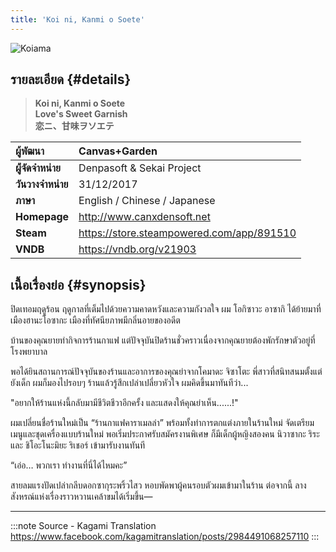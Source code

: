 ```yaml
---
title: 'Koi ni, Kanmi o Soete'
---
```


![Koiama](https://res.cloudinary.com/kagamiweb/image/upload/v1631543433/visualnovel/preview/koiama.jpg)

## รายละเอียด {#details}

> **Koi ni, Kanmi o Soete**  
> **Love's Sweet Garnish**  
> **恋ニ、甘味ヲソエテ**

| ผู้พัฒนา | Canvas+Garden |
| :---- | :---- |
| **ผู้่จัดจำหน่าย** | Denpasoft & Sekai Project |
| **วันวางจำหน่าย** | 31/12/2017 |
| **ภาษา** | English / Chinese / Japanese |
| **Homepage** | http://www.canxdensoft.net |
| **Steam** | https://store.steampowered.com/app/891510 |
| **VNDB** | https://vndb.org/v21903 |

## เนื้อเรื่องย่อ {#synopsis}

ปิดเทอมฤดูร้อน ฤดูกาลที่เต็มไปด้วยความคาดหวังและความกังวลใจ
ผม โอกิซาวะ อาซากิ ได้ย้ายมาที่เมืองฮานะโอซากะ เมืองที่ทัศนียภาพมีกลิ่นอายของอดีต

บ้านของคุณยายทำกิจการร้านกาแฟ แต่ปัจจุบันปิดร้านชั่วคราวเนื่องจากคุณยายต้องพักรักษาตัวอยู่ที่โรงพยาบาล

พอได้ยินสถานการณ์ปัจจุบันของร้านและอาการของคุณย่าจากโคมาดะ จิซาโตะ พี่สาวที่สนิทสนมตั้งแต่ยังเด็ก ผมก็มองไปรอบๆ ร้านแล้วรู้สึกเปล่าเปลี่ยวหัวใจ ผมคิดขึ้นมาทันทีว่า...

"อยากให้ร้านแห่งนี้กลับมามีชีวิตชีวาอีกครั้ง และแสดงให้คุณย่าเห็น......!"

ผมเปลี่ยนชื่อร้านใหม่เป็น “ร้านกาแฟคาราเมลล่า” พร้อมทั้งทำการตกแต่งภายในร้านใหม่ จัดเตรียมเมนูและชุดเครื่องแบบร้านใหม่
พอเริ่มประกาศรับสมัครงานพิเศษ ก็มีเด็กผู้หญิงสองคน นิวาซากะ ริระ และ ชิโอะโนะมิยะ ริเชอร์ เข้ามารับงานทันที

“เอ่อ… พวกเรา ทำงานที่นี่ได้ไหมคะ”

สายลมแรงปัดเปล่ากลีบดอกซากุระพริ้วไสว หอบพัดพาผู้คนรอบตัวผมเข้ามาในร้าน 
ต่อจากนี้ ลางสังหรณ์แห่งเรื่องราวหวานเคล้าขมได้เริ่มขึ้น—

---
:::note Source - Kagami Translation
https://www.facebook.com/kagamitranslation/posts/2984491068257110
:::